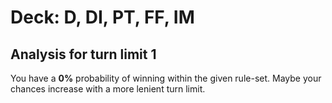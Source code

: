 # Deck: D, DI, PT, FF, IM
## Analysis for turn limit 1
You have a **0%** probability of winning within the given rule-set. Maybe your chances increase with a more lenient turn limit.